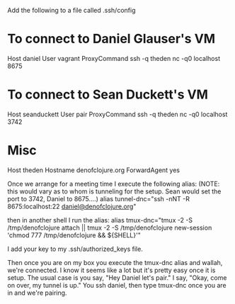Add the following to a file called .ssh/config

# To connect to Daniel Glauser's VM 
Host daniel
User vagrant
ProxyCommand ssh -q theden nc -q0 localhost 8675

# To connect to Sean Duckett's VM
Host seanduckett
User pair
ProxyCommand ssh -q theden nc -q0 localhost 3742

# Misc
Host theden
Hostname denofclojure.org
ForwardAgent yes

Once we arrange for a meeting time I execute the following alias:
(NOTE: this would vary as to whom is tunneling for the setup. Sean would set the port to 3742, Daniel to 8675....)
alias tunnel-dnc="ssh -nNT -R 8675:localhost:22 daniel@denofclojure.org"

then in another shell I run the alias:
alias tmux-dnc="tmux -2 -S /tmp/denofclojure attach || tmux -2 -S /tmp/denofclojure new-session 'chmod 777 /tmp/denofclojure && ${SHELL}'"

I add your key to my .ssh/authorized_keys file.

Then once you are on my box you execute the tmux-dnc alias and wallah, we're connected.
I know it seems like a lot but it's pretty easy once it is setup. The usual case is you say, "Hey Daniel let's pair." I say, "Okay, come on over, my tunnel is up." You ssh daniel, then type tmux-dnc once you are in and we're pairing.
